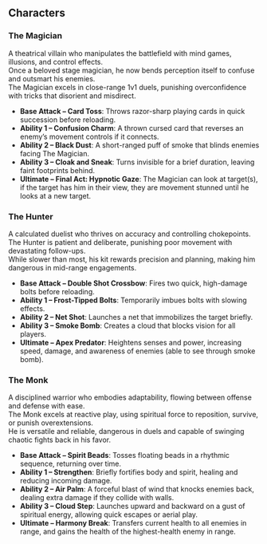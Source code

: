 ## Characters

### The Magician
A theatrical villain who manipulates the battlefield with mind games, illusions, and control effects.  
Once a beloved stage magician, he now bends perception itself to confuse and outsmart his enemies.  
The Magician excels in close-range 1v1 duels, punishing overconfidence with tricks that disorient and misdirect.  

- **Base Attack – Card Toss**: Throws razor-sharp playing cards in quick succession before reloading.  
- **Ability 1 – Confusion Charm**: A thrown cursed card that reverses an enemy’s movement controls if it connects.  
- **Ability 2 – Black Dust**: A short-ranged puff of smoke that blinds enemies facing The Magician.  
- **Ability 3 – Cloak and Sneak**: Turns invisible for a brief duration, leaving faint footprints behind.  
- **Ultimate – Final Act: Hypnotic Gaze**: The Magician can look at target(s), if the target has him in their view, they are movement stunned until he looks at a new target.

### The Hunter
A calculated duelist who thrives on accuracy and controlling chokepoints.  
The Hunter is patient and deliberate, punishing poor movement with devastating follow-ups.  
While slower than most, his kit rewards precision and planning, making him dangerous in mid-range engagements.  

- **Base Attack – Double Shot Crossbow**: Fires two quick, high-damage bolts before reloading.  
- **Ability 1 – Frost-Tipped Bolts**: Temporarily imbues bolts with slowing effects.  
- **Ability 2 – Net Shot**: Launches a net that immobilizes the target briefly.  
- **Ability 3 – Smoke Bomb**: Creates a cloud that blocks vision for all players.  
- **Ultimate – Apex Predator**: Heightens senses and power, increasing speed, damage, and awareness of enemies (able to see through smoke bomb).  

### The Monk
A disciplined warrior who embodies adaptability, flowing between offense and defense with ease.  
The Monk excels at reactive play, using spiritual force to reposition, survive, or punish overextensions.  
He is versatile and reliable, dangerous in duels and capable of swinging chaotic fights back in his favor.  

- **Base Attack – Spirit Beads**: Tosses floating beads in a rhythmic sequence, returning over time.  
- **Ability 1 – Strengthen**: Briefly fortifies body and spirit, healing and reducing incoming damage.  
- **Ability 2 – Air Palm**: A forceful blast of wind that knocks enemies back, dealing extra damage if they collide with walls.  
- **Ability 3 – Cloud Step**: Launches upward and backward on a gust of spiritual energy, allowing quick escapes or aerial play.  
- **Ultimate – Harmony Break**: Transfers current health to all enemies in range, and gains the health of the highest-health enemy in range.
